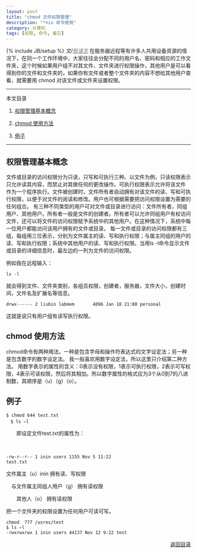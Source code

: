 ```yaml
---
layout: post
title: "chmod 文件权限管理"
description: "*nix 命令使用"
category: 计算机
tags: [权限, 命令, 备忘]
---
```

 
{% include JB/setup %}
_文/<a href="{{site.url}}/zcontact.html" style="color:grey">甄谨言</a>_ 
 在服务器远程等有许多人共用设备资源的情况下，在同一个工作环境中，大家往往会分配不同的用户名、密码和相应的工作文件夹，这个时候如果用户组不对其文件、文件夹进行权限操作，其他用户是可以看得到你的文件和文件夹的，如果你有文件或者整个文件夹的内容不想给其他用户查看，就需要用 chmod 对该文<!-- more -->件或文件夹设置权限。
<a name="t"></a>
 
---
本文目录

1.  <a href="#t1">权限管理基本概念</a>

2.  <a href="#t2">chmod 使用方法</a>

3.  <a href="#t3">例子</a>
 
---
## <a name="t1"></a> 权限管理基本概念
 
 文件或目录的访问权限分为只读，只写和可执行三种。以文件为例，只读权限表示只允许读其内容，而禁止对其做任何的更改操作。可执行权限表示允许将该文件 作为一个程序执行。文件被创建时，文件所有者自动拥有对该文件的读、写和可执行权限，以便于对文件的阅读和修改。用户也可根据需要把访问权限设置为需要的 任何组合。
 有三种不同类型的用户可对文件或目录进行访问：文件所有者，同组用户、其他用户。所有者一般是文件的创建者。所有者可以允许同组用户有权访问文件，还可以将文件的访问权限赋予系统中的其他用户。在这种情况下，系统中每一位用户都能访问该用户拥有的文件或目录。
 每一文件或目录的访问权限都有三组，每组用三位表示，分别为文件属主的读、写和执行权限；与属主同组的用户的读、写和执行权限；系统中其他用户的读、写和执行权限。当用ls -l命令显示文件或目录的详细信息时，最左边的一列为文件的访问权限。
 
  例如我在远程输入：
  
<pre><code>ls -l</code></pre>
  
   就会得到文件、文件夹类别，各组员权限，创建者，服务器，文件大小，创建时间，文件名及扩展名等信息。
   
<pre><code>drwx------ 2 liubin labmem       4096 Jan 18 21:08 personal</pre></code>
   
   这就是说只有用户组有读写执行权限。
 
## <a name="t2"></a>chmod 使用方法
 
 chmod命令有两种用法。一种是包含字母和操作符表达式的文字设定法；另一种是包含数字的数字设定法。 我一般喜欢用数字设定法，所以这里只介绍第二种方法。
 用数字表示的属性的含义：0表示没有权限，1表示可执行权限，2表示可写权限，4表示可读权限，然后将其相加。所以数字属性的格式应为3个从0到7的八进制数，其顺序是（u）（g）（o）。
 
## <a name="t3"></a>例子

<pre><code>$ chmod 644 test.txt
　$ ls –l</pre></code>

　　即设定文件test.txt的属性为：

　<pre><code>-rw-r--r-- 1 inin users 1155 Nov 5 11:22 test.txt</pre></code>

文件属主（u）inin 拥有读、写权限

　与文件属主同组人用户（g） 拥有读权限

　　其他人（o） 拥有读权限

把一个文件夹的权限设置为任何用户可读可写。

<pre><code>chmod  777 /usres/test
$ ls –l
-rwxrwxrwx 1 inin users 44137 Nov 12 9:22 test</pre></code>
 
<div align="right"><a href="#t">返回目录</a></div>
